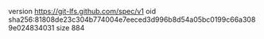 version https://git-lfs.github.com/spec/v1
oid sha256:81808de23c304b774004e7eeced3d996b8d54a05bc0199c66a3089e024834031
size 884
